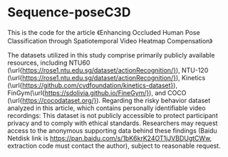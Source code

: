 # Sequence-poseC3D
This is the code for the article 《Enhancing Occluded Human Pose Classification through Spatiotemporal Video Heatmap Compensation》

The datasets utilized in this study comprise primarily publicly available resources, including NTU60 (\url{https://rose1.ntu.edu.sg/dataset/actionRecognition/}), NTU-120 (\url{https://rose1.ntu.edu.sg/dataset/actionRecognition/}), Kinetics (\url{https://github.com/cvdfoundation/kinetics-dataset}), FinGym(\url{https://sdolivia.github.io/FineGym/}), and COCO (\url{https://cocodataset.org/}). Regarding the risky behavior dataset analyzed in this article, which contains personally identifiable video recordings: This dataset is not publicly accessible to protect participant privacy and to comply with ethical standards. Researchers may request access to the anonymous supporting data behind these findings (Baidu Netdisk link is https://pan.baidu.com/s/1bK6krK24OT1jJVBDUgtCWw, extraction code must contact the author), subject to reasonable request.
